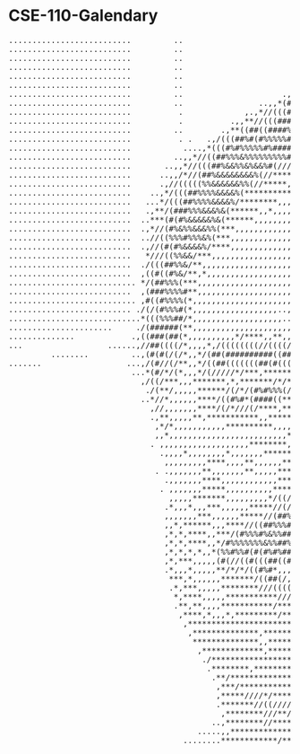 # CSE-110-Galendary
<pre>
..........................         ..                              ..  ..    ... .*,..................................................,,***********************
..........................         ..                              ..     ...... .*,...................................................,***********************
..........................         ..                              ..     ....,,.,**,,.................................................,****///////************
..........................         ..                              .  .  ..,,,,,,***//////((((/*,,.,..,................................,***/////////////////*/*
..........................         ..                          ......,,,,****///(//*////(//((((((//*,,,........,,......................,***///*///*////////////
..........................         ..                       ...,,*//*/(((///*/**//(((//((((((#(((((//*,,,..,,,,...,.,..................,***////////////////////
..........................         ..                     .,*((###(((########((#((#################(((/*,,,,,,*******,,................,*/*////////////////////
..........................         ..                ..,,*(###########%#%%%%########%%#%##%%%%%######(#/**,,/////**/*****,.............,*/*////////////////////
..........................          .             ,.,*//(((##%##(((###%#%%%%%%%%%%%%%%%%%%%%%%%%%%##%##((*//////***********,.,.........,*/*//////////////******
..........................          .          .,,**//(((###%####%##%%%%%%%%&&%%%&%%%%%%%%%%%%%%%%%%###((##//(####(((((/**,,.........,***///////**///////////
..........................         ..        .,**((##((####%%%%%##%%%%%&%%&&%%%%%%%%%%%%%%%%%%%&%%%%%%%%##%##%#########((((//*,,,......,***////////////////////
..........................          . .   .,/(((##%#(#%%%%%##%%%%%%%%%%%%%%%#%##%%%%%%%%%%&%%&%%%%%%%%%%&&&%%&%%%%########(((//,.,,....,*/*////////////////////
..........................           ....,*(((#%#%%%%%#%#####%##############((#(((##(###%%%%%&%&&%%%%%&%&&&&&%%&%%%%#%####(((//*,,,....,**///((((((((((((((((((
..........................         ..,,*//((##%%%&%%%%%%%%%####(((((((/((////(//*//(//(((##(#%%#######%%&&&&&&%&%#&%%%%%%%##((//*,,,...,**///((((((((((((((((((
..........................       ..,,*//(((##%&&%%&%&&%#(//////////////////****/**///**/////(((((((((((#%%%&&&&&&&%&&&&%&%%###/**,,,*,.,***//((((((((((((((((((
..........................      ..,,/*//(##%&&&&&&&&%(//******************,***,,,**,******/*/////*/*////(##%%&&&&&&&&&&&&%%%#((/**,,,*.,*/**/((((((((((((((((((
..........................      .,//(((((%%&&&&&&%%(//*****,*********,,,*,,,**,,,,,*********************///(##%%&&&&&&&&&&%%##(//*,,.*,.****/((((((((((((((((((
..........................    ..,*/(((##%%%%&&&&%(*****************,,,,,,,,,,,,,,,,,,*,,**,,,*************///(##%%&&@&&&&&&&%%#(//****,,,***//(((((((((((((((((
..........................   ...*/(((##%%%%&&&&%/********,,,,,,,,,,,,,,,,,,,,,,,,,,,,,,,,,,,*,,,,,*********///(###&&@@&&&&&&&%#(/**,,********/(((((((((((((((((
..........................   .,**/(###%%%&&&%&(******,,*,,,,,,,,,,,,,,,,,,,,,,,,,,,,,,,,,,,,,,,,,***********///((#%%&&@&@&&&&%#((///**,,,,,,.*****/////////////
..........................  ..***(#(#%&&&&&%&(******,,,,,,,,,,,,,,,,,,,,,,,,,,,,,,,,,,,,,,,,,,,,,,,**********////((#%&&&&&&&&%%##(/*/*,.   .                   
..........................  .,*//(#%&%%&&&%%(***,,,,,,,,,,,,,,,,,,,,,,,,,,,,,,,,,,,,,,,,,,,,,,,,,,,***********/////(#%&&&&&&&%%##(((*,,                        
..........................  ..//((%%%#%%%&%(***,,,,,,,,,,,,,,,,,,,,,,,,,,,,,,,,,,,,,,,,,,,,,,,,,,,,,,*********///////#%&&&&&&&%%#((//*,, .....                 
..........................  .,//(#(#%&&&&%/****,,,,,,,,,,,,,,,,,,,,,,,,,,,,,,,,,,,,,,,,,,,,,,,,,,,,,,***,******/////(#%&&&&&&&%%%#((/*/,,.,*,*/*/(/////////////
..........................   *///((%%&&/***,,,,,,,,,,,,,,,,,,,,,,,,,,,,,,,,,,,,,,,,,,,,,,,,,,,,,,,,,,,*********///((#&&&&&%%%%##((/(**,,*/*,/////((((((((((//
..........................  ./(((##%%&/**,,,,,,,,,,,,,,,,,,,,,,,,,,,........,,,,,,,,,,,,,,,,,,,,,,,,,,,**********//(#%&&&&%%%##(((((*,,***/*/////((((((((((((
..........................  ,((#((#%&/**,*,,,,,,,,,,,,,,,,,,,,,,,,,,,,,,,,,,,,,,,,,,,,,,,,,,,,,,,,,,,,,**********//((%%&&&%%#(((##(/****/*///((((((((((((((
........................... */(##%%%(***,,,,,,,,,,,,,,,,,,,,,,,,,,,,,,,,,,,,,,,,,,,,,,,,,,,,,,,,,,,,,,***********/(((#%&&&&%%#####((/***/*///((((((((((((((
..........................  ,(###%%%%#**,,,,,,,,,,,,,,,,,,,,,,,,,,,,,,,,,,,,,,,,,,,,,,,,,,,,,,,,,,,,,,,,************//(#%%&&&%#(#%%####(///////(/((((((((((((((
........................... ,#((#%%%%(*,,,,,,,,,,,,,,,,,,,,,,.,,.,,,,,,,,,,,,,,,,.,,,,,,,,,,,,,,,,,,,,,*,**********//((%%%%%&%###(##%##((/**/(/((((((((((((((((
.......................... ./(/(#%%%#(*,,,,,,,,,,,,,,,,,,..,,,,,,,,,,,,,,,,,,,,,,.,.,,,,,,,,,,,,,,,,,,*************///#%%%%%%%##%####%##((/**/(((((((((((((((((
............................*(((%%%##/*,,,,,,,,,,,,,,,,,,,..,,...,,,,,,,,,,,,,,,......,,,,,,,,,,,,,,,,,,,,,,*******//(##%%%%%%#%%###%%###((////((/(((((((((((((
......................     ./(######(**,,,,,,,,,,,,,,,,,,,,,,,,,,,,,,,,,,,,,,..,...,,.,,,,,,,,,,,,,,,,,,**,*******////(##%%%##%#%%%#%%##%###(**////////////////
..............            .,((###(##(*,,,,,,,,,,*/****,,**,,*,,,,,,,,,,,.,,...,,,,,,,,,,,,,,,,,,,,,,,,**,,********///(###%#%&%%%%%%%#%%####(/*****/////////////
...                  ......,//##((((/*,,,,*,/((((((((//((((/**/,,,,,,,,,.,..,,,*/((((((///****(///****************///(###%%%%%%&%%%&%######/*****//////////////
         ........         ..,(#(#(/(/*,,*/(##(##########((###///,,,,,,,,,,,,**/(#(((#(/((((((#((###(/************////#####%%%%&&&&%%%%%#%#(/***//*/////////////
.......                  ...,/(#//(/**,,*/((##(((((((##(#((((((/*,,,,,,,,,,,*///(((((/(###(%##(##(#####(/**********//(###(%%&%%%%&&%%%%%##(/*/***//////////////
                          ...*(#/*/(*,,,*/(/////*/***,********//**,,,,,,,,,,,*//*///((((////((///(((((((/********////((((#(%%%&&&&&&%%%%%#//*////*/////////////
                            ,/((/***,,,*******,*,*******/*/***,*/*,,,,,,,,,*****,*****,,*,,,*********/((/*********/(/((#((###%%%%%%%%%##%(/////////////////////
                             ./(**/,,,,,******/(/*/(#%#%%%(///////*,,,,,,****/***//(///*****************///*******///(#(((#(###%%%%%%#%#(/*////////////////////
                            ..*//*,,,,,,****/((#%#*(####((**((/*//**,,,,,**///***/(#(*/%%(#%#///(/*****,,**********//((((####(#%%##%%%#/****///////////////////
                              ,//,,,,,,,****/(/*///(/****,*******/********///////////*/((((###%%%((/****,,********/**(#######%###((*%%(**//////////////////////
                              .,**,,,,,**,***********,,*****/*************////**********,,**/***/((//*************/*/(/####(((((((/**(*,*//((((((((////////////
                               ,*/*,,,,,,,,,,,**********,,,,************/*///*//******,,,,,,,****//****,,**********//#/(###((/*/***,//*,,//(((((((((((((((((///
                               ,,*,,,,,,,,,,,,,,,,,,,,,,,,,************//**//*****,,,,,,,**********,,,*,***********//((((/**,,,**,*,//*,,/(/(((((((((((((((((//
                              . ,,,,,,,,,,,,,,,,,,,********,***********//***************,,******,,,*,,,,,,**********//(/*,*,,,,***,,//,.,/(/(((((((((((((//////
                                .,,,,*,,,,,,,,*,,,,,,,***********,******/****/****************,**,,,,,,,,,**********///,,**,,,,,**.***,.,//////////////////////
                                 ,,,,,,,,,****,,,,**,,,,,,*******,****/////******,,,,,*,*******,,,,,,,,,,,**********//,***,,,,,.*,****,..,,***/////////////////
                               . .,,,,,,,**,,,,,,,**,,,,,*************///////*,**,,,,,************,,,,,,,,**********/,**.,,,,,.,*,,,,..                        
                                 .,,,,,,,****,,,,,,,,,,,,****,,,,,********/////,,,,,,,,,,*************,,,,,,*******//,,,,..,,,.,,,                             
                                . ,,,,,,,*****,,,,,,,,,,****,*,,,,,,**//******/**,,,,,,,,,,,***********************/*,,,,,,,,,,,...                            
                                  ,,,,,*******,,,,,,,,,*/((//*******///(##((/**/*,**,,,,,,,,,,*********************//,,*,***,,*...                             
                                 .*,,,*,,,***,,,,,,*****//(/(#(///////////***//**,,**,**,,,,,,*********************/***,,*,,**,.                               
                                 ,,,,,,,***,,,,,,*****//(##%%#((/((///*/##((////**,,*****,,,,,,,*******************///,,,,**,,.                                
                                 ,,*,******,,,****//((##%%%######(//((((%##%((#(///**********,,,,,*****************/*,,,.****,                                 
                                 ,*,*,****,,***/(#%%%#%&%%##%#%#(####%#(##%%###%(/(//#//////**,,,,*****************/,,,,,**//..                                
                                 ,*,*,****,,*/#%%%%%%%&%%##%%#####(#(%#((#%#(####%((#(%(#((/**,,,,**********//***/**,***(/*..                                
                                 ,*,*,*,*,,*(%%#%%#(#(#%#%#####((/#(####(####(%%##(%%(#####%##/,,,,,**********//***/***/#%#*,.                                 
                                 ,*,***,,,,,(#(//((#(((##((######((//(((((/#(###((/((#(##((((#/*,,,,,*********///**((#%%#%(,                                   
                                 .*,,,*,,,,,**/*/*/((#%#*,,,.,,,,,,**,,*((/((##(((//(((////**/,,,,,,,***///**///***(#(#%##/.                                   
                                  ***,*,,,,,,*******/((##(/,..... ... .., .,**/(###(/*********,,,,,********//////**////##/.                                    
                                  .*,***,,,,,********///((((/((//*******//(((((/////**********,,,,,*****/////////*//**/(/..                                    
                                   *,****,,,,,***********//////////////////////////**********,,,,,,******////////*/,.....                                      
                                   .**,**,,,,***********/************,,,,*****///***********,,,,,,,****///////////*,  ..                                       
                                    ,****,*,,,*,*********/**********//*****////************,,,,********//////////**.                                           
                                     ,******************************************,****,******,,********///////////**.                                           
                                      ,**************,********************,*****************,,,******///////////***.                                           
                                       **************,,*********************************************///////////****.                                           
                                        ,*************,*******************************************////////////******                                           
                                         ./*************************,*********************/*****/////////////**/*****....                                      
                                          .********,**********,,*,,********************///****/////(/////////**/***//, ,. ,.,,,                                
                                           .**/******************,,,,,***********,****////***///((//////////**/***///* . ....,,..                              
                                            ,***/*****************,**,,,*******,,***/(///////((////////////*/**/*/////.. ..,.,....                             
                                            ,*****////*/*****//**/****************/(((((((///////**///////**//*////////...,.,.......                           
                                            .*******//((///////////////////////(((/(((/////////**/*/*////*********/**///..,...... ..                           
                                             ,********///**////////((((((((((///(((////***//////***//*/*********//***///(,...........                          
                                           ..,********//****////////////////((((//////*//*****************************/*...  .. ......                         
                                        .....,,*************//////////////////////*****/*************************//*/*. ........ .. ..                         
                                     ........************/**////////*/////////**************************//**********... .  . .  . ....              
</pre>
